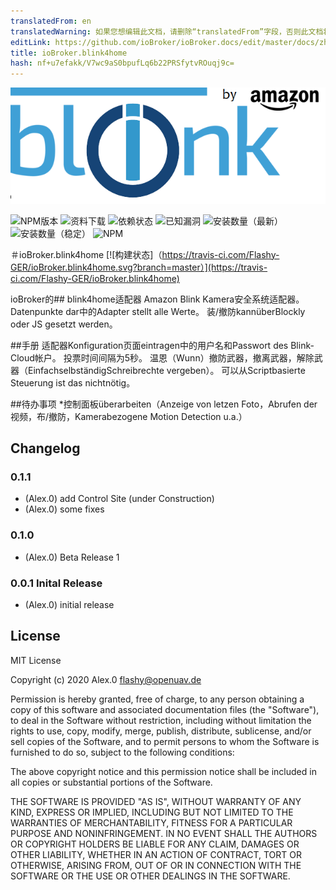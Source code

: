 ```yaml
---
translatedFrom: en
translatedWarning: 如果您想编辑此文档，请删除“translatedFrom”字段，否则此文档将再次自动翻译
editLink: https://github.com/ioBroker/ioBroker.docs/edit/master/docs/zh-cn/adapterref/iobroker.blink4home/README.md
title: ioBroker.blink4home
hash: nf+u7efakk/V7wc9aS0bpufLq6b22PRSfytvROuqj9c=
---
```

![商标](../../../en/adapterref/iobroker.blink4home/admin/blinkbanner.png)

![NPM版本](http://img.shields.io/npm/v/iobroker.blink4home.svg)
![资料下载](https://img.shields.io/npm/dm/iobroker.blink4home.svg)
![依赖状态](https://img.shields.io/david/Flashy-GER/iobroker.blink4home.svg)
![已知漏洞](https://snyk.io/test/github/Flashy-GER/ioBroker.blink4home/badge.svg)
![安装数量（最新）](http://iobroker.live/badges/blink4home-installed.svg)
![安装数量（稳定）](http://iobroker.live/badges/blink4home-stable.svg)
![NPM](https://nodei.co/npm/iobroker.blink4home.png?downloads=true)

＃ioBroker.blink4home
[![构建状态]（https://travis-ci.com/Flashy-GER/ioBroker.blink4home.svg?branch=master）](https://travis-ci.com/Flashy-GER/ioBroker.blink4home)

ioBroker的## blink4home适配器
Amazon Blink Kamera安全系统适配器。
Datenpunkte dar中的Adapter stellt alle Werte。
装/撤防kannüberBlockly oder JS gesetzt werden。

##手册
适配器Konfiguration页面eintragen中的用户名和Passwort des Blink-Cloud帐户。
投票时间间隔为5秒。
温恩（Wunn）撤防武器，撤离武器，解除武器（EinfachselbständigSchreibrechte vergeben）。
可以从Scriptbasierte Steuerung ist das nichtnötig。

##待办事项
*控制面板überarbeiten（Anzeige von letzen Foto，Abrufen der视频，布/撤防，Kamerabezogene Motion Detection u.a.）

## Changelog

### 0.1.1
* (Alex.0) add Control Site (under Construction)
* (Alex.0) some fixes
### 0.1.0
* (Alex.0) Beta Release 1
### 0.0.1 Inital Release
* (Alex.0) initial release

## License
MIT License

Copyright (c) 2020 Alex.0 <flashy@openuav.de>

Permission is hereby granted, free of charge, to any person obtaining a copy
of this software and associated documentation files (the "Software"), to deal
in the Software without restriction, including without limitation the rights
to use, copy, modify, merge, publish, distribute, sublicense, and/or sell
copies of the Software, and to permit persons to whom the Software is
furnished to do so, subject to the following conditions:

The above copyright notice and this permission notice shall be included in all
copies or substantial portions of the Software.

THE SOFTWARE IS PROVIDED "AS IS", WITHOUT WARRANTY OF ANY KIND, EXPRESS OR
IMPLIED, INCLUDING BUT NOT LIMITED TO THE WARRANTIES OF MERCHANTABILITY,
FITNESS FOR A PARTICULAR PURPOSE AND NONINFRINGEMENT. IN NO EVENT SHALL THE
AUTHORS OR COPYRIGHT HOLDERS BE LIABLE FOR ANY CLAIM, DAMAGES OR OTHER
LIABILITY, WHETHER IN AN ACTION OF CONTRACT, TORT OR OTHERWISE, ARISING FROM,
OUT OF OR IN CONNECTION WITH THE SOFTWARE OR THE USE OR OTHER DEALINGS IN THE
SOFTWARE.